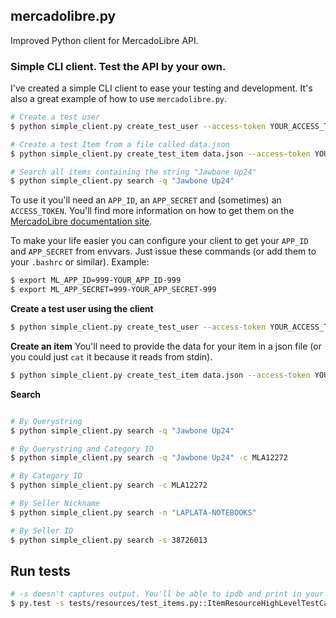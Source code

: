 ## mercadolibre.py

Improved Python client for MercadoLibre API.

### Simple CLI client. Test the API by your own.

I've created a simple CLI client to ease your testing and development. It's also a great example of how to use `mercadolibre.py`.

```bash
# Create a test user
$ python simple_client.py create_test_user --access-token YOUR_ACCESS_TOKEN

# Create a test Item from a file called data.json
$ python simple_client.py create_test_item data.json --access-token YOUR_ACCESS_TOKEN

# Search all items containing the string "Jawbone Up24"
$ python simple_client.py search -q "Jawbone Up24"
```

To use it you'll need an `APP_ID`, an `APP_SECRET` and (sometimes) an `ACCESS_TOKEN`. You'll find more information on how to get them on the [MercadoLibre documentation site](http://developers.mercadolibre.com/first-step/).

To make your life easier you can configure your client to get your `APP_ID` and `APP_SECRET` from envvars. Just issue these commands (or add them to your `.bashrc` or similar). Example:

```bash
$ export ML_APP_ID=999-YOUR_APP_ID-999
$ export ML_APP_SECRET=999-YOUR_APP_SECRET-999
```

**Create a test user using the client**

```bash
$ python simple_client.py create_test_user --access-token YOUR_ACCESS_TOKEN
```

**Create an item**
You'll need to provide the data for your item in a json file (or you could just `cat` it because it reads from stdin).

```bash
$ python simple_client.py create_test_item data.json --access-token YOUR_ACCESS_TOKEN
```

**Search**

```bash

# By Querystring
$ python simple_client.py search -q "Jawbone Up24"

# By Querystring and Category ID
$ python simple_client.py search -q "Jawbone Up24" -c MLA12272

# By Category ID
$ python simple_client.py search -c MLA12272

# By Seller Nickname
$ python simple_client.py search -n "LAPLATA-NOTEBOOKS"

# By Seller ID
$ python simple_client.py search -s 38726013

```

## Run tests

```bash
# -s doesn't captures output. You'll be able to ipdb and print in your tests.
$ py.test -s tests/resources/test_items.py::ItemResourceHighLevelTestCase::test_some_method
```
